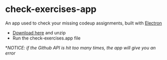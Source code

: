 # check-exercises-app
An app used to check your missing codeup assignments, built with [Electron](https://electronjs.org/)


*   [Download here](https://github.com/xaviersalazar/check-exercises-app/releases/download/1.0/check-exercises-darwin-x64.zip) and unzip
*   Run the check-exercises.app file

**NOTICE: if the Github API is hit too many times, the app will give you an error*

